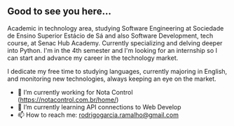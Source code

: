 ## Good to see you here...

Academic in technology area, studying Software Engineering at Sociedade de Ensino Superior Estácio de Sá and also Software Development, tech course, at Senac Hub Academy. Currently specializing and delving deeper into Python.
I'm in the 4th semester and I'm looking for an internship so I can start and advance my career in the technology market.

I dedicate my free time to studying languages, currently majoring in English, and monitoring new technologies, always keeping an eye on the market.

- 🔭 I’m currently working for Nota Control (https://notacontrol.com.br/home/)
- 🌱 I’m currently learning API connections to Web Develop
- 📫 How to reach me: rodrigogarcia.ramalho@gmail.com

<!--

 working on ...
...
- 👯 I’m looking to collaborate on ...
- 🤔 I’m looking for help with ...
- 💬 Ask me about ...
 ...
- 😄 Pronouns: ...
- ⚡ Fun fact: ...
-->

